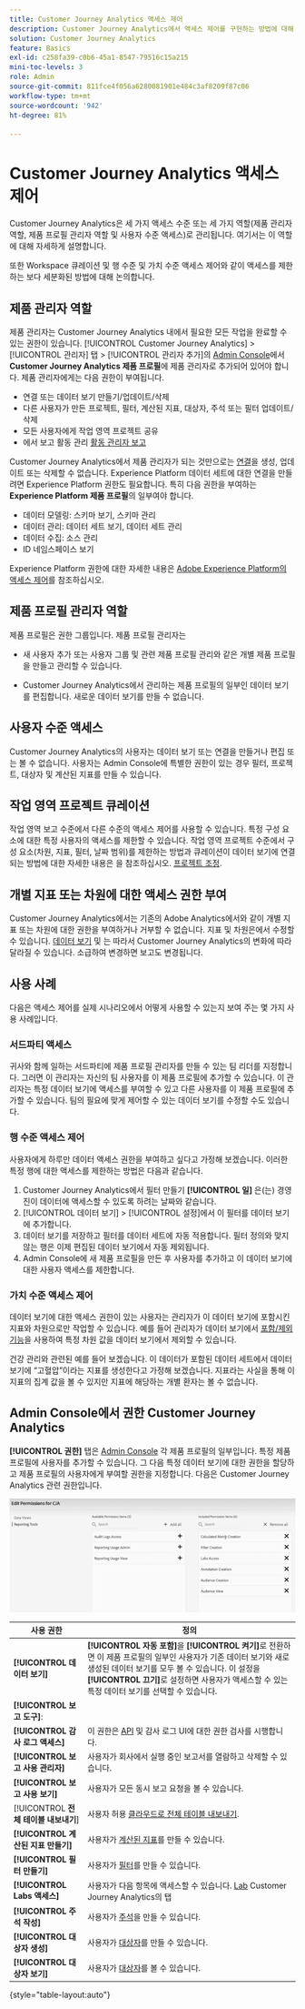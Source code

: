 ```yaml
---
title: Customer Journey Analytics 액세스 제어
description: Customer Journey Analytics에서 액세스 제어를 구현하는 방법에 대해 알아봅니다.
solution: Customer Journey Analytics
feature: Basics
exl-id: c258fa39-c0b6-45a1-8547-79516c15a215
mini-toc-levels: 3
role: Admin
source-git-commit: 811fce4f056a6280081901e484c3af8209f87c06
workflow-type: tm+mt
source-wordcount: '942'
ht-degree: 81%

---
```


# Customer Journey Analytics 액세스 제어

Customer Journey Analytics은 세 가지 액세스 수준 또는 세 가지 역할(제품 관리자 역할, 제품 프로필 관리자 역할 및 사용자 수준 액세스)로 관리됩니다. 여기서는 이 역할에 대해 자세하게 설명합니다.

또한 Workspace 큐레이션 및 행 수준 및 가치 수준 액세스 제어와 같이 액세스를 제한하는 보다 세분화된 방법에 대해 논의합니다.

## 제품 관리자 역할

제품 관리자는 Customer Journey Analytics 내에서 필요한 모든 작업을 완료할 수 있는 권한이 있습니다. [!UICONTROL Customer Journey Analytics] > [!UICONTROL 관리자] 탭 > [!UICONTROL 관리자 추가]의 [Admin Console](https://adminconsole.adobe.com/enterprise/)에서 **Customer Journey Analytics 제품 프로필**&#x200B;에 제품 관리자로 추가되어 있어야 합니다. 제품 관리자에게는 다음 권한이 부여됩니다.

* 연결 또는 데이터 보기 만들기/업데이트/삭제
* 다른 사용자가 만든 프로젝트, 필터, 계산된 지표, 대상자, 주석 또는 필터 업데이트/삭제
* 모든 사용자에게 작업 영역 프로젝트 공유
* 에서 보고 활동 관리 [활동 관리자 보고](/help/reporting-activity-manager/reporting-activity-overview.md)

Customer Journey Analytics에서 제품 관리자가 되는 것만으로는 [연결](/help/connections/overview.md)을 생성, 업데이트 또는 삭제할 수 없습니다. Experience Platform 데이터 세트에 대한 연결을 만들려면 Experience Platform 권한도 필요합니다. 특히 다음 권한을 부여하는 **Experience Platform 제품 프로필**&#x200B;의 일부여야 합니다.

* 데이터 모델링: 스키마 보기, 스키마 관리
* 데이터 관리: 데이터 세트 보기, 데이터 세트 관리
* 데이터 수집: 소스 관리
* ID 네임스페이스 보기

Experience Platform 권한에 대한 자세한 내용은 [Adobe Experience Platform의 액세스 제어](https://experienceleague.adobe.com/docs/experience-platform/access-control/home.html?lang=ko-KR)를 참조하십시오.

## 제품 프로필 관리자 역할

제품 프로필은 권한 그룹입니다. 제품 프로필 관리자는

* 새 사용자 추가 또는 사용자 그룹 및 관련 제품 프로필 관리와 같은 개별 제품 프로필을 만들고 관리할 수 있습니다.

* Customer Journey Analytics에서 관리하는 제품 프로필의 일부인 데이터 보기를 편집합니다. 새로운 데이터 보기를 만들 수 없습니다.

## 사용자 수준 액세스

Customer Journey Analytics의 사용자는 데이터 보기 또는 연결을 만들거나 편집 또는 볼 수 없습니다. 사용자는 Admin Console에 특별한 권한이 있는 경우 필터, 프로젝트, 대상자 및 계산된 지표를 만들 수 있습니다.

## 작업 영역 프로젝트 큐레이션

작업 영역 보고 수준에서 다른 수준의 액세스 제어를 사용할 수 있습니다. 특정 구성 요소에 대한 특정 사용자의 액세스를 제한할 수 있습니다. 작업 영역 프로젝트 수준에서 구성 요소(차원, 지표, 필터, 날짜 범위)를 제한하는 방법과 큐레이션이 데이터 보기에 연결되는 방법에 대한 자세한 내용은 을 참조하십시오. [프로젝트 조정](/help/analysis-workspace/curate-share/curate.md).

## 개별 지표 또는 차원에 대한 액세스 권한 부여

Customer Journey Analytics에서는 기존의 Adobe Analytics에서와 같이 개별 지표 또는 차원에 대한 권한을 부여하거나 거부할 수 없습니다. 지표 및 차원은에서 수정할 수 있습니다. [데이터 보기](/help/data-views/data-views.md) 및 는 따라서 Customer Journey Analytics의 변화에 따라 달라질 수 있습니다. 소급하여 변경하면 보고도 변경됩니다.

## 사용 사례

다음은 액세스 제어를 실제 시나리오에서 어떻게 사용할 수 있는지 보여 주는 몇 가지 사용 사례입니다.

### 서드파티 액세스

귀사와 함께 일하는 서드파티에 제품 프로필 관리자를 만들 수 있는 팀 리더를 지정합니다. 그러면 이 관리자는 자신의 팀 사용자를 이 제품 프로필에 추가할 수 있습니다. 이 관리자는 특정 데이터 보기에 액세스를 부여할 수 있고 다른 사용자를 이 제품 프로필에 추가할 수 있습니다. 팀의 필요에 맞게 제어할 수 있는 데이터 보기를 수정할 수도 있습니다.

### 행 수준 액세스 제어

사용자에게 하루만 데이터 액세스 권한을 부여하고 싶다고 가정해 보겠습니다. 이러한 특정 행에 대한 액세스를 제한하는 방법은 다음과 같습니다.

1. Customer Journey Analytics에서 필터 만들기 **[!UICONTROL 일]** 은(는) 경영진이 데이터에 액세스할 수 있도록 하려는 날짜와 같습니다.
1. [!UICONTROL 데이터 보기] > [!UICONTROL 설정]에서 이 필터를 데이터 보기에 추가합니다.
1. 데이터 보기를 저장하고 필터를 데이터 세트에 자동 적용합니다. 필터 정의와 맞지 않는 행은 이제 편집된 데이터 보기에서 자동 제외됩니다.
1. Admin Console에 새 제품 프로필을 만든 후 사용자를 추가하고 이 데이터 보기에 대한 사용자 액세스를 제한합니다.

### 가치 수준 액세스 제어

데이터 보기에 대한 액세스 권한이 있는 사용자는 관리자가 이 데이터 보기에 포함시킨 지표와 차원으로만 작업할 수 있습니다. 예를 들어 관리자가 데이터 보기에서 [포함/제외 기능](/help/data-views/component-settings/include-exclude-values.md)을 사용하여 특정 차원 값을 데이터 보기에서 제외할 수 있습니다.

건강 관리와 관련된 예를 들어 보겠습니다. 이 데이터가 포함된 데이터 세트에서 데이터 보기에 “고혈압”이라는 지표를 생성한다고 가정해 보겠습니다. 지표라는 사실을 통해 이 지표의 집계 값을 볼 수 있지만 지표에 해당하는 개별 환자는 볼 수 없습니다.

## Admin Console에서 권한 Customer Journey Analytics

**[!UICONTROL 권한]** 탭은 [Admin Console](https://adminconsole.adobe.com/enterprise/) 각 제품 프로필의 일부입니다. 특정 제품 프로필에 사용자를 추가할 수 있습니다. 그 다음 특정 데이터 보기에 대한 권한을 할당하고 제품 프로필의 사용자에게 부여할 권한을 지정합니다. 다음은 Customer Journey Analytics 관련 권한입니다.

![Admin Console 권한](assets/permissions.png)

| 사용 권한 | 정의 |
| --- | --- |
| **[!UICONTROL 데이터 보기]** | **[!UICONTROL 자동 포함]**&#x200B;을 **[!UICONTROL 켜기]**&#x200B;로 전환하면 이 제품 프로필의 일부인 사용자가 기존 데이터 보기와 새로 생성된 데이터 보기를 모두 볼 수 있습니다. 이 설정을 **[!UICONTROL 끄기]**&#x200B;로 설정하면 사용자가 액세스할 수 있는 특정 데이터 보기를 선택할 수 있습니다. |
| **[!UICONTROL 보고 도구]**: |   |
| **[!UICONTROL 감사 로그 액세스]** | 이 권한은 [API](https://adobe.io/cja-apis/docs/endpoints/auditlogs/) 및 감사 로그 UI에 대한 권한 검사를 시행합니다. |
| **[!UICONTROL 보고 사용 관리자]** | 사용자가 회사에서 실행 중인 보고서를 열람하고 삭제할 수 있습니다. |
| **[!UICONTROL 보고 사용 보기]** | 사용자가 모든 동시 보고 요청을 볼 수 있습니다. |
| [!UICONTROL **전체 테이블 내보내기**] | 사용자 허용 [클라우드로 전체 테이블 내보내기](/help/analysis-workspace/export/export-cloud.md). |
| **[!UICONTROL 계산된 지표 만들기]** | 사용자가 [계산된 지표](/help/components/calc-metrics/calc-metr-overview.md)를 만들 수 있습니다. |
| **[!UICONTROL 필터 만들기]** | 사용자가 [필터](/help/components/filters/filters-overview.md)를 만들 수 있습니다. |
| **[!UICONTROL Labs 액세스]** | 사용자가 다음 항목에 액세스할 수 있습니다. [Lab](/help/labs/labs.md) Customer Journey Analytics의 탭 |
| **[!UICONTROL 주석 작성]** | 사용자가 [주석](/help/components/annotations/overview.md)을 만들 수 있습니다. |
| **[!UICONTROL 대상자 생성]** | 사용자가 [대상자](/help/components/audiences/audiences-overview.md)를 만들 수 있습니다. |
| **[!UICONTROL 대상자 보기]** | 사용자가 [대상자](/help/components/audiences/audiences-overview.md)를 볼 수 있습니다. |

{style="table-layout:auto"}
